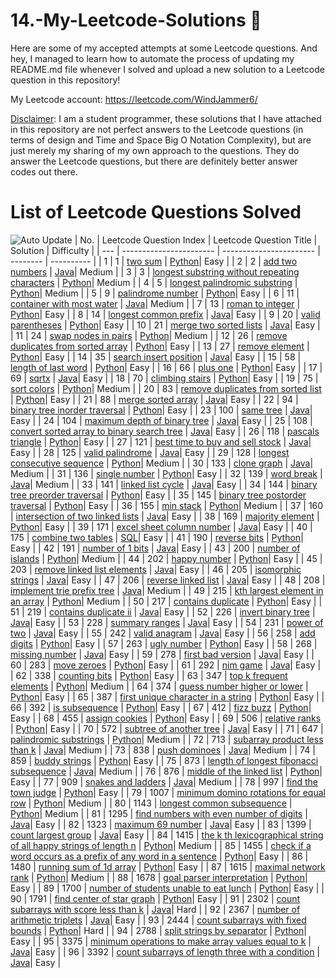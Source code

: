 # 14.-My-Leetcode-Solutions :dart:
Here are some of my accepted attempts at some Leetcode questions. And hey, I managed to learn how to automate the process of updating my README.md file whenever I solved and 
upload a new solution to a Leetcode question in this repository!

My Leetcode account: https://leetcode.com/WindJammer6/

<ins>Disclaimer</ins>: I am a student programmer, these solutions that I have attached in this repository are not perfect answers to the Leetcode questions (in terms of design 
and Time and Space Big O Notation Complexity), but are just merely my sharing of my own approach to the questions.
They do answer the Leetcode questions, but there are definitely better answer codes out there.

# List of Leetcode Questions Solved
![Auto Update](https://github.com/WindJammer6/14.-My-Leetcode-Solutions/actions/workflows/update_readme.yml/badge.svg)
| No. | Leetcode Question Index | Leetcode Question Title | Solution | Difficulty |
| --- | ----------------------- | ----------------------- | -------- | ---------- |
| 1 | 1 | [two sum](https://leetcode.com/problems/two-sum) | [Python](https://github.com/WindJammer6/14.-My-Leetcode-Solutions/blob/main/1_Easy_LeetCode_Questions/leetcode_1_two-sum.py)| Easy |
| 2 | 2 | [add two numbers](https://leetcode.com/problems/add-two-numbers) | [Java](https://github.com/WindJammer6/14.-My-Leetcode-Solutions/blob/main/2_Medium_LeetCode_Questions/leetcode_2_add-two-numbers_(onLinkedListDataStructure).java)| Medium |
| 3 | 3 | [longest substring without repeating characters](https://leetcode.com/problems/longest-substring-without-repeating-characters) | [Python](https://github.com/WindJammer6/14.-My-Leetcode-Solutions/blob/main/2_Medium_LeetCode_Questions/leetcode_3_longest-substring-without-repeating-characters_(onQueueDataStructure).py)| Medium |
| 4 | 5 | [longest palindromic substring](https://leetcode.com/problems/longest-palindromic-substring) | [Python](https://github.com/WindJammer6/14.-My-Leetcode-Solutions/blob/main/2_Medium_LeetCode_Questions/leetcode_5_longest-palindromic-substring_(onDynamicProgramming).py)| Medium |
| 5 | 9 | [palindrome number](https://leetcode.com/problems/palindrome-number) | [Python](https://github.com/WindJammer6/14.-My-Leetcode-Solutions/blob/main/1_Easy_LeetCode_Questions/leetcode_9_palindrome-number.py)| Easy |
| 6 | 11 | [container with most water](https://leetcode.com/problems/container-with-most-water) | [Java](https://github.com/WindJammer6/14.-My-Leetcode-Solutions/blob/main/2_Medium_LeetCode_Questions/leetcode_11_container-with-most-water.java)| Medium |
| 7 | 13 | [roman to integer](https://leetcode.com/problems/roman-to-integer) | [Python](https://github.com/WindJammer6/14.-My-Leetcode-Solutions/blob/main/1_Easy_LeetCode_Questions/leetcode_13_roman-to-integer.py)| Easy |
| 8 | 14 | [longest common prefix](https://leetcode.com/problems/longest-common-prefix) | [Java](https://github.com/WindJammer6/14.-My-Leetcode-Solutions/blob/main/1_Easy_LeetCode_Questions/leetcode_14_longest-common-prefix_(onTrieDataStructure).java)| Easy |
| 9 | 20 | [valid parentheses](https://leetcode.com/problems/valid-parentheses) | [Python](https://github.com/WindJammer6/14.-My-Leetcode-Solutions/blob/main/1_Easy_LeetCode_Questions/leetcode_20_valid-parentheses_(onStackDataStructure).py)| Easy |
| 10 | 21 | [merge two sorted lists](https://leetcode.com/problems/merge-two-sorted-lists) | [Java](https://github.com/WindJammer6/14.-My-Leetcode-Solutions/blob/main/1_Easy_LeetCode_Questions/leetcode_21_merge-two-sorted-lists_(onLinkedListDataStructure).java)| Easy |
| 11 | 24 | [swap nodes in pairs](https://leetcode.com/problems/swap-nodes-in-pairs) | [Python](https://github.com/WindJammer6/14.-My-Leetcode-Solutions/blob/main/2_Medium_LeetCode_Questions/leetcode_24_swap-nodes-in-pairs_(onLinkedListDataStructure).py)| Medium |
| 12 | 26 | [remove duplicates from sorted array](https://leetcode.com/problems/remove-duplicates-from-sorted-array) | [Python](https://github.com/WindJammer6/14.-My-Leetcode-Solutions/blob/main/1_Easy_LeetCode_Questions/leetcode_26_remove-duplicates-from-sorted-array.py)| Easy |
| 13 | 27 | [remove element](https://leetcode.com/problems/remove-element) | [Python](https://github.com/WindJammer6/14.-My-Leetcode-Solutions/blob/main/1_Easy_LeetCode_Questions/leetcode_27_remove-element.py)| Easy |
| 14 | 35 | [search insert position](https://leetcode.com/problems/search-insert-position) | [Java](https://github.com/WindJammer6/14.-My-Leetcode-Solutions/blob/main/1_Easy_LeetCode_Questions/leetcode_35_search-insert-position_(onBinarySearchAlgorithm).java)| Easy |
| 15 | 58 | [length of last word](https://leetcode.com/problems/length-of-last-word) | [Python](https://github.com/WindJammer6/14.-My-Leetcode-Solutions/blob/main/1_Easy_LeetCode_Questions/leetcode_58_length-of-last-word.py)| Easy |
| 16 | 66 | [plus one](https://leetcode.com/problems/plus-one) | [Python](https://github.com/WindJammer6/14.-My-Leetcode-Solutions/blob/main/1_Easy_LeetCode_Questions/leetcode_66_plus-one.py)| Easy |
| 17 | 69 | [sqrtx](https://leetcode.com/problems/sqrtx) | [Java](https://github.com/WindJammer6/14.-My-Leetcode-Solutions/blob/main/1_Easy_LeetCode_Questions/leetcode_69_sqrtx_(onBinarySearchAlgorithm).java)| Easy |
| 18 | 70 | [climbing stairs](https://leetcode.com/problems/climbing-stairs) | [Python](https://github.com/WindJammer6/14.-My-Leetcode-Solutions/blob/main/1_Easy_LeetCode_Questions/leetcode_70_climbing-stairs_(onDynamicProgramming).py)| Easy |
| 19 | 75 | [sort colors](https://leetcode.com/problems/sort-colors) | [Python](https://github.com/WindJammer6/14.-My-Leetcode-Solutions/blob/main/2_Medium_LeetCode_Questions/leetcode_75_sort-colors_(onMergeSortAlgorithm).py)| Medium |
| 20 | 83 | [remove duplicates from sorted list](https://leetcode.com/problems/remove-duplicates-from-sorted-list) | [Python](https://github.com/WindJammer6/14.-My-Leetcode-Solutions/blob/main/1_Easy_LeetCode_Questions/leetcode_83_remove-duplicates-from-sorted-list_(onLinkedListDataStructure).py)| Easy |
| 21 | 88 | [merge sorted array](https://leetcode.com/problems/merge-sorted-array) | [Java](https://github.com/WindJammer6/14.-My-Leetcode-Solutions/blob/main/1_Easy_LeetCode_Questions/leetcode_88_merge-sorted-array.java)| Easy |
| 22 | 94 | [binary tree inorder traversal](https://leetcode.com/problems/binary-tree-inorder-traversal) | [Python](https://github.com/WindJammer6/14.-My-Leetcode-Solutions/blob/main/1_Easy_LeetCode_Questions/leetcode_94_binary-tree-inorder-traversal_(onInOrderTraversalAlgorithm).py)| Easy |
| 23 | 100 | [same tree](https://leetcode.com/problems/same-tree) | [Java](https://github.com/WindJammer6/14.-My-Leetcode-Solutions/blob/main/1_Easy_LeetCode_Questions/leetcode_100_same-tree_(onPostOrderTraversalAlgorithm).java)| Easy |
| 24 | 104 | [maximum depth of binary tree](https://leetcode.com/problems/maximum-depth-of-binary-tree) | [Java](https://github.com/WindJammer6/14.-My-Leetcode-Solutions/blob/main/1_Easy_LeetCode_Questions/leetcode_104_maximum-depth-of-binary-tree_(onPreOrderTraversalAlgorithm).java)| Easy |
| 25 | 108 | [convert sorted array to binary search tree](https://leetcode.com/problems/convert-sorted-array-to-binary-search-tree) | [Java](https://github.com/WindJammer6/14.-My-Leetcode-Solutions/blob/main/1_Easy_LeetCode_Questions/leetcode_108_convert-sorted-array-to-binary-search-tree_(onBinarySearchTreeDataStructureandAVLTreeDataStructure).java)| Easy |
| 26 | 118 | [pascals triangle](https://leetcode.com/problems/pascals-triangle) | [Python](https://github.com/WindJammer6/14.-My-Leetcode-Solutions/blob/main/1_Easy_LeetCode_Questions/leetcode_118_pascals-triangle.py)| Easy |
| 27 | 121 | [best time to buy and sell stock](https://leetcode.com/problems/best-time-to-buy-and-sell-stock) | [Java](https://github.com/WindJammer6/14.-My-Leetcode-Solutions/blob/main/1_Easy_LeetCode_Questions/leetcode_121_best-time-to-buy-and-sell-stock_(onDynamicProgramming).java)| Easy |
| 28 | 125 | [valid palindrome](https://leetcode.com/problems/valid-palindrome) | [Java](https://github.com/WindJammer6/14.-My-Leetcode-Solutions/blob/main/1_Easy_LeetCode_Questions/leetcode_125_valid-palindrome.java)| Easy |
| 29 | 128 | [longest consecutive sequence](https://leetcode.com/problems/longest-consecutive-sequence) | [Python](https://github.com/WindJammer6/14.-My-Leetcode-Solutions/blob/main/2_Medium_LeetCode_Questions/leetcode_128_longest-consecutive-sequence_(onUnionFindAlgorithm).py)| Medium |
| 30 | 133 | [clone graph](https://leetcode.com/problems/clone-graph) | [Java](https://github.com/WindJammer6/14.-My-Leetcode-Solutions/blob/main/2_Medium_LeetCode_Questions/leetcode_133_clone-graph_(onGraphDataStructureandBreadthFirstSearchAlgorithm).java)| Medium |
| 31 | 136 | [single number](https://leetcode.com/problems/single-number) | [Python](https://github.com/WindJammer6/14.-My-Leetcode-Solutions/blob/main/1_Easy_LeetCode_Questions/leetcode_136_single-number.py)| Easy |
| 32 | 139 | [word break](https://leetcode.com/problems/word-break) | [Java](https://github.com/WindJammer6/14.-My-Leetcode-Solutions/blob/main/2_Medium_LeetCode_Questions/leetcode_139_word-break_(onDynamicProgrammingandTrieDataStructure).java)| Medium |
| 33 | 141 | [linked list cycle](https://leetcode.com/problems/linked-list-cycle) | [Java](https://github.com/WindJammer6/14.-My-Leetcode-Solutions/blob/main/1_Easy_LeetCode_Questions/leetcode_141_linked-list-cycle_(onLinkedListDataStructure).java)| Easy |
| 34 | 144 | [binary tree preorder traversal](https://leetcode.com/problems/binary-tree-preorder-traversal) | [Python](https://github.com/WindJammer6/14.-My-Leetcode-Solutions/blob/main/1_Easy_LeetCode_Questions/leetcode_144_binary-tree-preorder-traversal_(onPreOrderTraversalAlgorithm).py)| Easy |
| 35 | 145 | [binary tree postorder traversal](https://leetcode.com/problems/binary-tree-postorder-traversal) | [Python](https://github.com/WindJammer6/14.-My-Leetcode-Solutions/blob/main/1_Easy_LeetCode_Questions/leetcode_145_binary-tree-postorder-traversal_(onPostOrderTraversalAlgorithm).py)| Easy |
| 36 | 155 | [min stack](https://leetcode.com/problems/min-stack) | [Python](https://github.com/WindJammer6/14.-My-Leetcode-Solutions/blob/main/2_Medium_LeetCode_Questions/leetcode_155_min-stack_(onStackDataStructure).py)| Medium |
| 37 | 160 | [intersection of two linked lists](https://leetcode.com/problems/intersection-of-two-linked-lists) | [Java](https://github.com/WindJammer6/14.-My-Leetcode-Solutions/blob/main/1_Easy_LeetCode_Questions/leetcode_160_intersection-of-two-linked-lists_(onLinkedListDataStructure).java)| Easy |
| 38 | 169 | [majority element](https://leetcode.com/problems/majority-element) | [Python](https://github.com/WindJammer6/14.-My-Leetcode-Solutions/blob/main/1_Easy_LeetCode_Questions/leetcode_169_majority-element.py)| Easy |
| 39 | 171 | [excel sheet column number](https://leetcode.com/problems/excel-sheet-column-number) | [Java](https://github.com/WindJammer6/14.-My-Leetcode-Solutions/blob/main/1_Easy_LeetCode_Questions/leetcode_171_excel-sheet-column-number.java)| Easy |
| 40 | 175 | [combine two tables](https://leetcode.com/problems/combine-two-tables) | [SQL](https://github.com/WindJammer6/14.-My-Leetcode-Solutions/blob/main/1_Easy_LeetCode_Questions/leetcode_175_combine-two-tables_(onSQL).sql)| Easy |
| 41 | 190 | [reverse bits](https://leetcode.com/problems/reverse-bits) | [Python](https://github.com/WindJammer6/14.-My-Leetcode-Solutions/blob/main/1_Easy_LeetCode_Questions/leetcode_190_reverse-bits.py)| Easy |
| 42 | 191 | [number of 1 bits](https://leetcode.com/problems/number-of-1-bits) | [Java](https://github.com/WindJammer6/14.-My-Leetcode-Solutions/blob/main/1_Easy_LeetCode_Questions/leetcode_191_number-of-1-bits.java)| Easy |
| 43 | 200 | [number of islands](https://leetcode.com/problems/number-of-islands) | [Python](https://github.com/WindJammer6/14.-My-Leetcode-Solutions/blob/main/2_Medium_LeetCode_Questions/leetcode_200_number-of-islands_(onBreadthFirstSearchAlgorithm).py)| Medium |
| 44 | 202 | [happy number](https://leetcode.com/problems/happy-number) | [Python](https://github.com/WindJammer6/14.-My-Leetcode-Solutions/blob/main/1_Easy_LeetCode_Questions/leetcode_202_happy-number.py)| Easy |
| 45 | 203 | [remove linked list elements](https://leetcode.com/problems/remove-linked-list-elements) | [Java](https://github.com/WindJammer6/14.-My-Leetcode-Solutions/blob/main/1_Easy_LeetCode_Questions/leetcode_203_remove-linked-list-elements_(onLinkedListDataStructure).java)| Easy |
| 46 | 205 | [isomorphic strings](https://leetcode.com/problems/isomorphic-strings) | [Java](https://github.com/WindJammer6/14.-My-Leetcode-Solutions/blob/main/1_Easy_LeetCode_Questions/leetcode_205_isomorphic-strings.java)| Easy |
| 47 | 206 | [reverse linked list](https://leetcode.com/problems/reverse-linked-list) | [Java](https://github.com/WindJammer6/14.-My-Leetcode-Solutions/blob/main/1_Easy_LeetCode_Questions/leetcode_206_reverse-linked-list_(onLinkedListDataStructure).java)| Easy |
| 48 | 208 | [implement trie prefix tree](https://leetcode.com/problems/implement-trie-prefix-tree) | [Java](https://github.com/WindJammer6/14.-My-Leetcode-Solutions/blob/main/2_Medium_LeetCode_Questions/leetcode_208_implement-trie-prefix-tree_(onTrieDataStructure).java)| Medium |
| 49 | 215 | [kth largest element in an array](https://leetcode.com/problems/kth-largest-element-in-an-array) | [Python](https://github.com/WindJammer6/14.-My-Leetcode-Solutions/blob/main/2_Medium_LeetCode_Questions/leetcode_215_kth-largest-element-in-an-array_(onQuickSelectAlgorithm).py)| Medium |
| 50 | 217 | [contains duplicate](https://leetcode.com/problems/contains-duplicate) | [Python](https://github.com/WindJammer6/14.-My-Leetcode-Solutions/blob/main/1_Easy_LeetCode_Questions/leetcode_217_contains-duplicate.py)| Easy |
| 51 | 219 | [contains duplicate ii](https://leetcode.com/problems/contains-duplicate-ii) | [Java](https://github.com/WindJammer6/14.-My-Leetcode-Solutions/blob/main/1_Easy_LeetCode_Questions/leetcode_219_contains-duplicate-ii.java)| Easy |
| 52 | 226 | [invert binary tree](https://leetcode.com/problems/invert-binary-tree) | [Java](https://github.com/WindJammer6/14.-My-Leetcode-Solutions/blob/main/1_Easy_LeetCode_Questions/leetcode_226_invert-binary-tree_(onPostOrderTraversalAlgorithm).java)| Easy |
| 53 | 228 | [summary ranges](https://leetcode.com/problems/summary-ranges) | [Java](https://github.com/WindJammer6/14.-My-Leetcode-Solutions/blob/main/1_Easy_LeetCode_Questions/leetcode_228_summary-ranges.java)| Easy |
| 54 | 231 | [power of two](https://leetcode.com/problems/power-of-two) | [Java](https://github.com/WindJammer6/14.-My-Leetcode-Solutions/blob/main/1_Easy_LeetCode_Questions/leetcode_231_power-of-two.java)| Easy |
| 55 | 242 | [valid anagram](https://leetcode.com/problems/valid-anagram) | [Java](https://github.com/WindJammer6/14.-My-Leetcode-Solutions/blob/main/1_Easy_LeetCode_Questions/leetcode_242_valid-anagram.java)| Easy |
| 56 | 258 | [add digits](https://leetcode.com/problems/add-digits) | [Python](https://github.com/WindJammer6/14.-My-Leetcode-Solutions/blob/main/1_Easy_LeetCode_Questions/leetcode_258_add-digits.py)| Easy |
| 57 | 263 | [ugly number](https://leetcode.com/problems/ugly-number) | [Python](https://github.com/WindJammer6/14.-My-Leetcode-Solutions/blob/main/1_Easy_LeetCode_Questions/leetcode_263_ugly-number.py)| Easy |
| 58 | 268 | [missing number](https://leetcode.com/problems/missing-number) | [Java](https://github.com/WindJammer6/14.-My-Leetcode-Solutions/blob/main/1_Easy_LeetCode_Questions/leetcode_268_missing-number.java)| Easy |
| 59 | 278 | [first bad version](https://leetcode.com/problems/first-bad-version) | [Java](https://github.com/WindJammer6/14.-My-Leetcode-Solutions/blob/main/1_Easy_LeetCode_Questions/leetcode_278_first-bad-version_(onBinarySearchAlgorithm).java)| Easy |
| 60 | 283 | [move zeroes](https://leetcode.com/problems/move-zeroes) | [Python](https://github.com/WindJammer6/14.-My-Leetcode-Solutions/blob/main/1_Easy_LeetCode_Questions/leetcode_283_move-zeroes.py)| Easy |
| 61 | 292 | [nim game](https://leetcode.com/problems/nim-game) | [Java](https://github.com/WindJammer6/14.-My-Leetcode-Solutions/blob/main/1_Easy_LeetCode_Questions/leetcode_292_nim-game.java)| Easy |
| 62 | 338 | [counting bits](https://leetcode.com/problems/counting-bits) | [Python](https://github.com/WindJammer6/14.-My-Leetcode-Solutions/blob/main/1_Easy_LeetCode_Questions/leetcode_338_counting-bits_(onDynamicProgramming).py)| Easy |
| 63 | 347 | [top k frequent elements](https://leetcode.com/problems/top-k-frequent-elements) | [Python](https://github.com/WindJammer6/14.-My-Leetcode-Solutions/blob/main/2_Medium_LeetCode_Questions/leetcode_347_top-k-frequent-elements_(onQuickSelectAlgorithm).py)| Medium |
| 64 | 374 | [guess number higher or lower](https://leetcode.com/problems/guess-number-higher-or-lower) | [Python](https://github.com/WindJammer6/14.-My-Leetcode-Solutions/blob/main/1_Easy_LeetCode_Questions/leetcode_374_guess-number-higher-or-lower.py)| Easy |
| 65 | 387 | [first unique character in a string](https://leetcode.com/problems/first-unique-character-in-a-string) | [Python](https://github.com/WindJammer6/14.-My-Leetcode-Solutions/blob/main/1_Easy_LeetCode_Questions/leetcode_387_first-unique-character-in-a-string.py)| Easy |
| 66 | 392 | [is subsequence](https://leetcode.com/problems/is-subsequence) | [Python](https://github.com/WindJammer6/14.-My-Leetcode-Solutions/blob/main/1_Easy_LeetCode_Questions/leetcode_392_is-subsequence.py)| Easy |
| 67 | 412 | [fizz buzz](https://leetcode.com/problems/fizz-buzz) | [Python](https://github.com/WindJammer6/14.-My-Leetcode-Solutions/blob/main/1_Easy_LeetCode_Questions/leetcode_412_fizz-buzz.py)| Easy |
| 68 | 455 | [assign cookies](https://leetcode.com/problems/assign-cookies) | [Python](https://github.com/WindJammer6/14.-My-Leetcode-Solutions/blob/main/1_Easy_LeetCode_Questions/leetcode_455_assign-cookies_(onQuickSortAlgorithm).py)| Easy |
| 69 | 506 | [relative ranks](https://leetcode.com/problems/relative-ranks) | [Python](https://github.com/WindJammer6/14.-My-Leetcode-Solutions/blob/main/1_Easy_LeetCode_Questions/leetcode_506_relative-ranks.py)| Easy |
| 70 | 572 | [subtree of another tree](https://leetcode.com/problems/subtree-of-another-tree) | [Java](https://github.com/WindJammer6/14.-My-Leetcode-Solutions/blob/main/1_Easy_LeetCode_Questions/leetcode_572_subtree-of-another-tree_(onPostOrderTraversalAlgorithm).java)| Easy |
| 71 | 647 | [palindromic substrings](https://leetcode.com/problems/palindromic-substrings) | [Python](https://github.com/WindJammer6/14.-My-Leetcode-Solutions/blob/main/2_Medium_LeetCode_Questions/leetcode_647_palindromic-substrings_(onDynamicProgramming).py)| Medium |
| 72 | 713 | [subarray product less than k](https://leetcode.com/problems/subarray-product-less-than-k) | [Java](https://github.com/WindJammer6/14.-My-Leetcode-Solutions/blob/main/2_Medium_LeetCode_Questions/leetcode_713_subarray-product-less-than-k.java)| Medium |
| 73 | 838 | [push dominoes](https://leetcode.com/problems/push-dominoes) | [Java](https://github.com/WindJammer6/14.-My-Leetcode-Solutions/blob/main/2_Medium_LeetCode_Questions/leetcode_838_push-dominoes.java)| Medium |
| 74 | 859 | [buddy strings](https://leetcode.com/problems/buddy-strings) | [Python](https://github.com/WindJammer6/14.-My-Leetcode-Solutions/blob/main/1_Easy_LeetCode_Questions/leetcode_859_buddy-strings.py)| Easy |
| 75 | 873 | [length of longest fibonacci subsequence](https://leetcode.com/problems/length-of-longest-fibonacci-subsequence) | [Java](https://github.com/WindJammer6/14.-My-Leetcode-Solutions/blob/main/2_Medium_LeetCode_Questions/leetcode_873_length-of-longest-fibonacci-subsequence.java)| Medium |
| 76 | 876 | [middle of the linked list](https://leetcode.com/problems/middle-of-the-linked-list) | [Python](https://github.com/WindJammer6/14.-My-Leetcode-Solutions/blob/main/1_Easy_LeetCode_Questions/leetcode_876_middle-of-the-linked-list_(onLinkedListDataStructure).py)| Easy |
| 77 | 909 | [snakes and ladders](https://leetcode.com/problems/snakes-and-ladders) | [Java](https://github.com/WindJammer6/14.-My-Leetcode-Solutions/blob/main/2_Medium_LeetCode_Questions/leetcode_909_snakes-and-ladders_(onBreadthFirstSearchAlgorithm).java)| Medium |
| 78 | 997 | [find the town judge](https://leetcode.com/problems/find-the-town-judge) | [Python](https://github.com/WindJammer6/14.-My-Leetcode-Solutions/blob/main/1_Easy_LeetCode_Questions/leetcode_997_find-the-town-judge_(onDirectedGraphDataStructure).py)| Easy |
| 79 | 1007 | [minimum domino rotations for equal row](https://leetcode.com/problems/minimum-domino-rotations-for-equal-row) | [Python](https://github.com/WindJammer6/14.-My-Leetcode-Solutions/blob/main/2_Medium_LeetCode_Questions/leetcode_1007_minimum-domino-rotations-for-equal-row.py)| Medium |
| 80 | 1143 | [longest common subsequence](https://leetcode.com/problems/longest-common-subsequence) | [Python](https://github.com/WindJammer6/14.-My-Leetcode-Solutions/blob/main/2_Medium_LeetCode_Questions/leetcode_1143_longest-common-subsequence_(onDynamicProgramming).py)| Medium |
| 81 | 1295 | [find numbers with even number of digits](https://leetcode.com/problems/find-numbers-with-even-number-of-digits) | [Java](https://github.com/WindJammer6/14.-My-Leetcode-Solutions/blob/main/1_Easy_LeetCode_Questions/leetcode_1295_find-numbers-with-even-number-of-digits.java)| Easy |
| 82 | 1323 | [maximum 69 number](https://leetcode.com/problems/maximum-69-number) | [Java](https://github.com/WindJammer6/14.-My-Leetcode-Solutions/blob/main/1_Easy_LeetCode_Questions/leetcode_1323_maximum-69-number.java)| Easy |
| 83 | 1399 | [count largest group](https://leetcode.com/problems/count-largest-group) | [Java](https://github.com/WindJammer6/14.-My-Leetcode-Solutions/blob/main/1_Easy_LeetCode_Questions/leetcode_1399_count-largest-group.java)| Easy |
| 84 | 1415 | [the k th lexicographical string of all happy strings of length n](https://leetcode.com/problems/the-k-th-lexicographical-string-of-all-happy-strings-of-length-n) | [Python](https://github.com/WindJammer6/14.-My-Leetcode-Solutions/blob/main/2_Medium_LeetCode_Questions/leetcode_1415_the-k-th-lexicographical-string-of-all-happy-strings-of-length-n.py)| Medium |
| 85 | 1455 | [check if a word occurs as a prefix of any word in a sentence](https://leetcode.com/problems/check-if-a-word-occurs-as-a-prefix-of-any-word-in-a-sentence) | [Python](https://github.com/WindJammer6/14.-My-Leetcode-Solutions/blob/main/1_Easy_LeetCode_Questions/leetcode_1455_check-if-a-word-occurs-as-a-prefix-of-any-word-in-a-sentence.py)| Easy |
| 86 | 1480 | [running sum of 1d array](https://leetcode.com/problems/running-sum-of-1d-array) | [Python](https://github.com/WindJammer6/14.-My-Leetcode-Solutions/blob/main/1_Easy_LeetCode_Questions/leetcode_1480_running-sum-of-1d-array.py)| Easy |
| 87 | 1615 | [maximal network rank](https://leetcode.com/problems/maximal-network-rank) | [Python](https://github.com/WindJammer6/14.-My-Leetcode-Solutions/blob/main/2_Medium_LeetCode_Questions/leetcode_1615_maximal-network-rank_(onUndirectedGraphDataStructure).py)| Medium |
| 88 | 1678 | [goal parser interpretation](https://leetcode.com/problems/goal-parser-interpretation) | [Python](https://github.com/WindJammer6/14.-My-Leetcode-Solutions/blob/main/1_Easy_LeetCode_Questions/leetcode_1678_goal-parser-interpretation.py)| Easy |
| 89 | 1700 | [number of students unable to eat lunch](https://leetcode.com/problems/number-of-students-unable-to-eat-lunch) | [Python](https://github.com/WindJammer6/14.-My-Leetcode-Solutions/blob/main/1_Easy_LeetCode_Questions/leetcode_1700_number-of-students-unable-to-eat-lunch_(onStackDataStructureandQueueDataStructure).py)| Easy |
| 90 | 1791 | [find center of star graph](https://leetcode.com/problems/find-center-of-star-graph) | [Python](https://github.com/WindJammer6/14.-My-Leetcode-Solutions/blob/main/1_Easy_LeetCode_Questions/leetcode_1791_find-center-of-star-graph.py)| Easy |
| 91 | 2302 | [count subarrays with score less than k](https://leetcode.com/problems/count-subarrays-with-score-less-than-k) | [Java](https://github.com/WindJammer6/14.-My-Leetcode-Solutions/blob/main/3_Hard_LeetCode_Questions/leetcode_2302_count-subarrays-with-score-less-than-k.java)| Hard |
| 92 | 2367 | [number of arithmetic triplets](https://leetcode.com/problems/number-of-arithmetic-triplets) | [Java](https://github.com/WindJammer6/14.-My-Leetcode-Solutions/blob/main/1_Easy_LeetCode_Questions/leetcode_2367_number-of-arithmetic-triplets.java)| Easy |
| 93 | 2444 | [count subarrays with fixed bounds](https://leetcode.com/problems/count-subarrays-with-fixed-bounds) | [Python](https://github.com/WindJammer6/14.-My-Leetcode-Solutions/blob/main/3_Hard_LeetCode_Questions/leetcode_2444_count-subarrays-with-fixed-bounds.py)| Hard |
| 94 | 2788 | [split strings by separator](https://leetcode.com/problems/split-strings-by-separator) | [Python](https://github.com/WindJammer6/14.-My-Leetcode-Solutions/blob/main/1_Easy_LeetCode_Questions/leetcode_2788_split-strings-by-separator.py)| Easy |
| 95 | 3375 | [minimum operations to make array values equal to k](https://leetcode.com/problems/minimum-operations-to-make-array-values-equal-to-k) | [Java](https://github.com/WindJammer6/14.-My-Leetcode-Solutions/blob/main/1_Easy_LeetCode_Questions/leetcode_3375_minimum-operations-to-make-array-values-equal-to-k.java)| Easy |
| 96 | 3392 | [count subarrays of length three with a condition](https://leetcode.com/problems/count-subarrays-of-length-three-with-a-condition) | [Java](https://github.com/WindJammer6/14.-My-Leetcode-Solutions/blob/main/1_Easy_LeetCode_Questions/leetcode_3392_count-subarrays-of-length-three-with-a-condition.java)| Easy |
